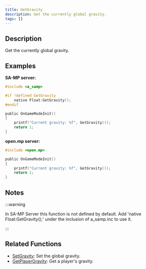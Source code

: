```yaml
---
title: GetGravity
description: Get the currently global gravity.
tags: []
---
```


## Description

Get the currently global gravity.

## Examples

**SA-MP server:**

```c
#include <a_samp>

#if !defined GetGravity
    native Float:GetGravity();
#endif

public OnGameModeInit()
{
    printf("Current gravity: %f", GetGravity());
    return 1;
}
```

**open.mp server:**

```c
#include <open.mp>

public OnGameModeInit()
{
    printf("Current gravity: %f", GetGravity());
    return 1;
}
```

## Notes

:::warning

In SA-MP Server this function is not defined by default. Add 'native Float:GetGravity();' under the inclusion of a_samp.inc to use it.

:::

## Related Functions

- [SetGravity](SetGravity): Set the global gravity.
- [GetPlayerGravity](GetPlayerGravity): Get a player's gravity.
